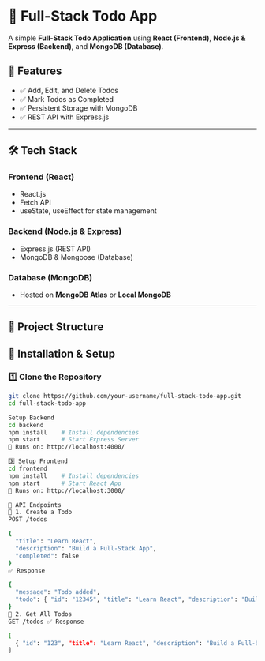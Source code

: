 # 📝 Full-Stack Todo App  

A simple **Full-Stack Todo Application** using **React (Frontend)**, **Node.js & Express (Backend)**, and **MongoDB (Database)**.  

## 🚀 Features  
- ✅ Add, Edit, and Delete Todos  
- ✅ Mark Todos as Completed  
- ✅ Persistent Storage with MongoDB  
- ✅ REST API with Express.js  

---

## 🛠️ Tech Stack  
### **Frontend (React)**
- React.js  
- Fetch API  
- useState, useEffect for state management  

### **Backend (Node.js & Express)**
- Express.js (REST API)  
- MongoDB & Mongoose (Database)  

### **Database (MongoDB)**
- Hosted on **MongoDB Atlas** or **Local MongoDB**  

---

## 📂 Project Structure  




## 🎯 Installation & Setup  

### **1️⃣ Clone the Repository**
```bash
git clone https://github.com/your-username/full-stack-todo-app.git
cd full-stack-todo-app

Setup Backend
cd backend
npm install    # Install dependencies
npm start      # Start Express Server
🔹 Runs on: http://localhost:4000/

3️⃣ Setup Frontend
cd frontend
npm install    # Install dependencies
npm start      # Start React App
🔹 Runs on: http://localhost:3000/

📌 API Endpoints
🔹 1. Create a Todo
POST /todos

{
  "title": "Learn React",
  "description": "Build a Full-Stack App",
  "completed": false
}
✅ Response

{
  "message": "Todo added",
  "todo": { "id": "12345", "title": "Learn React", "description": "Build a Full-Stack App", "completed": false }
}
🔹 2. Get All Todos
GET /todos ✅ Response

[
  { "id": "123", "title": "Learn React", "description": "Build a Full-Stack App", "completed": false }
]
